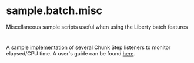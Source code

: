 # sample.batch.misc
Miscellaneous sample scripts useful when using the Liberty batch features
#
#
A sample [implementation](src/main/java/com/ibm/websphere/samples/batch/artifacts/ChunkTimeListener.java) of several Chunk Step listeners to monitor elapsed/CPU time.
A user's guide can be found [here](http://www.ibm.com/support/techdocs/atsmastr.nsf/WebIndex/WP102780).
